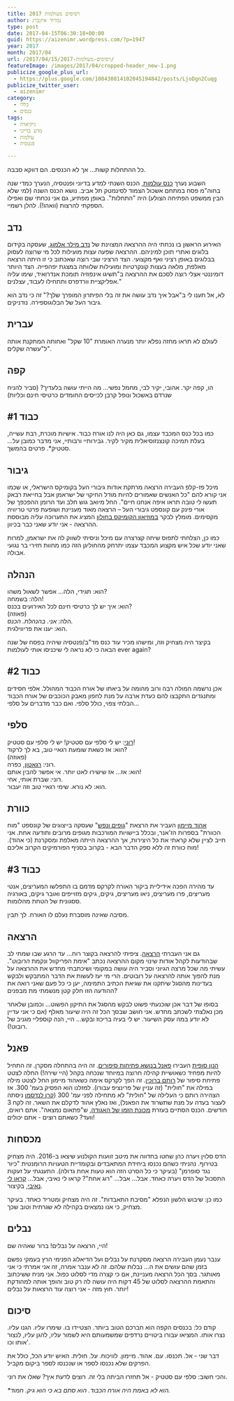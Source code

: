 ```yaml
---
title: רסיסים מעולמות 2017
author: נמרוד איזנברג
type: post
date: 2017-04-15T06:30:18+00:00
guid: https://aizenimr.wordpress.com/?p=1947
year: 2017
month: 2017/04
url: /2017/04/15/רסיסים-מעולמות-2017/
featureImage: /images/2017/04/cropped-header_new-1.png
publicize_google_plus_url:
  - https://plus.google.com/108430814102045194842/posts/LjoDgn2Cuqg
publicize_twitter_user:
  - aizenimr
category:
  - כללי
  - כנסים
tags:
  - גיקיאדה
  - מדע בדיוני
  - עולמות
  - פנטסיה

---
```

כל ההתחלות קשות… אך לא הכנסים. הם דווקא סבבה.

השבוע נערך [כנס עולמות](http://2017.olamot-con.org.il/), הכנס השנתי למדע בדיוני ופנטסיה, הנערך כמדי שנה בחוה"מ פסח במתחם אשכול הצמוד לסינמטק תל אביב. נושא הכנס השנה (למי שלא הבין ממשפט הפתיחה הצולע) היה "התחלות". באופן מפתיע, גם אני נכחתי שם ואפילו הספקתי להרצות (וואהו!). להלן רשמיי.
## נדב
האירוע הראשון בו נכחתי היה ההרצאה המצוינת של [נדב מילר אלמוג](http://www.fantastic-library.com/), שעסקה בקידום בלוגים ואתרי תוכן למיניהם. ההרצאה שפעה עצות מועילות לכל מי שרוצה לעסוק בבלוגים באופן רציני ואף מקצועי. הצד הרציני שבי רוצה שאכתוב כי זו היתה הרצאה מאלפת, מלאה בעצות קונקרטיות ומועילות שלוותה במצגת יפהפייה. הצד היותר דומיננטי אצלי רוצה לסכם את ההרצאה ב"תשיגו אינפוזיה תומכת אנדרואיד, שימו עליה אפליקציית וורדפרס ותתחילו לעבוד, עצלנים."

לא, אל תענו לי ב"אבל איך נדב עושה את זה בלי הפיתרון המופרך שלך?" זה כי נדב הוא גיבור העל של הבלוגוספירה. נודניקים.
## עברית
לעולם לא תראו מחזה נפלא יותר מנערה האומרת "10 שקל" ואחותה המתקנת אותה ל"עשרה שקלים".
## קפה
הו, קפה יקר. אהובי, יקיר לבי, מחמל נפשי… מה הייתי עושה בלעדיך? (סביר להניח שנרדם באשכול ונופל קרבן לכייסים החומדים כרטיסי חינם וכליות)
## כבוד #1
כמו בכל כנס המכבד עצמו, גם כאן היה לנו אורח כבוד. אישיות מוכרת, רבת עשייה, בעלת תמיכה קונצנזוסיאלית מקיר לקיר. גבירותיי ורבותיי, אני מדבר כמובן על… סטטיק*. פרטים בהמשך.
## גיבור
מיכל פז-קלפ העבירה הרצאה מרתקת אודות גיבורי העל בקומיקס הישראלי, או שכמו אני קורא להם "כל האנשים שאמורים להיות מודל החיקוי של ישראמן אבל בחייאת רבאק תעשו לי טובה תראו איפה אנחנו חיים". החל מיואב גוש חלב ועד הרומן ההפכפך של אורי פינק עם קונספט גיבורי העל – הרצאה מאוד מעניינת ושופעת פרטי טריוויה מקסימים. מומלץ לבקר [במוזיאון הקומיקס בחולון](http://www.cartoon.org.il/) המציג את התערוכה עליה מבוססת ההרצאה - אני יודע שאני כבר בכיוון.  

כמו כן, הצלחתי לתפוס שיחה קצרצרה עם מיכל וניסיתי לשווק לה את ישראמן, למרות שאני יודע שכל איש מקצוע המכבד עצמו יתרחק מהחוליגן הזה כמו מחוות חזירי בר נגועי אבולה.
## הנהלה
הוא: תגידי, הלה... אפשר לשאול משהו?  
הלה: בשמחה!  
הוא: איך יש לך כרטיסי חינם לכל האירועים בכנס?  
(פאוזה)  
הלה: _אני. בהנהלת. הכנס._  
הוא: יענו את פריווילגית.

בקיצר היה מצחיק וזה, ומישהו מכיר עוד כנס מד"ב/פנטסיה שיהיה בפסח של שנה הבאה כי לא נראה לי שיכניסו אותי לעולמות ever again?
## כבוד #2
אכן נרשמה המולה רבה ורוב מהומה על ביאתו של אורח הכבוד המהולל. אלפי חסידים ומתנגדים התקבצו להם כעדת ארבה על מנת לחפון מאבק הכוכבים של אורח הכבוד הבלתי צפוי, כולל סלפי. ואם כבר מדברים על סלפי...
## סלפי
[רוני](https://gelbfish.wordpress.com/): יש לי סלפי עם סטטיק! יש לי סלפי עם סטטיק!  
הוא: אז כשאת שומעת רגאיי טוב, בא לך לרקוד?  
(פאוזה)  
רוני: [רגאטון](http://shironet.mako.co.il/artist?type=lyrics&lang=1&prfid=16958&wrkid=40116), כפרה.  
הוא: אז... אז שישירו לאט יותר. אי אפשר להבין אותם!  
רוני: שברת אותי, אחי.  
הוא: לא נורא. שימי רגאיי טוב וזה יעבור.
## כוורת
[אהוד מיימון](http://my2centssf.blogspot.com) העביר את הרצאת "[גופים ונפש](http://www.olamot-con.org.il/Program/#mylightbox20357)" שעסקה בייצוגים של קונספט "מוח הכוורת" בספרות הז'אנר, ובכלל ביישויות המורכבות מגופים מרובים ותודעה אחת. אני חייב לציין שלא קראתי את כל היצירות, אך ההרצאה הייתה מאלפת ומסקרנת (כי אהוד). מוח כוורת זה ללא ספק הדבר הבא - בקרוב בסניף הפורמיקים הקרוב אליכם!
## כבוד #3
עד מהירה הפכה אידיליית ביקור האורח לקרקס מדמם בו התפלשו המעריצים, אנטי מעריצים, פרו מעריצים, ניאו מעריצים, גיקים, גיקים מזוייפים ואובר גיקים, באורגיה ססגונית של הטחת מהלומות.

מסיבה שאינה מוסברת נעלם לו האורח. לך תבין.
## הרצאה
גם אני העברתי [הרצאה](/2017/04/03/%d7%9b%d7%a0%d7%a1-%d7%9b%d7%a0%d7%a1-%d7%aa%d7%a8%d7%93%d7%95%d7%a3/). ציפיתי להרצאה בקוצר רוח... עד הרגע שבו שמתי לב שבהודעות לקהל אודות שינוי מקום ההרצאה נכתב "אימת הפריקוול ונקמת _הרובוט_". עשיתי מה שכל מרצה הגיוני וסביר היה עושה במקומי ושיכתבתי מחדש את ההרצאה על מנת להפוך אותה להרצאה על רובוטים. הרי מי יעז לעשות את הדבר המתבקש ולבקש בעדינות מהסגל שיתקנו את שגיאת הכתיב התמימה, יען כי כל פעם שאני רואה את ההודעה הזו חלק קטן מנשמתי מת מבפנים?

בסופו של דבר אכן שוכנעתי פשוט לבקש מהסגל את התיקון הפשוט... וכמובן שלאחר מכן נאלצתי לשכתב מחדש. אני חושב שבסך הכל זה היה שיעור מאלף (אם כי אני עדיין לא יודע במה עסק השיעור. יש לי בעיה בריכוז ובקש... היי, הנה קוספליי מגניב של רובוט!).
## פאנל
[הנון סופית](/2015/08/05/%d7%94%d7%95%d7%90-%d7%95%d7%94%d7%99%d7%90-2/) העבירו [פאנל בנושא פתיחות סיפורים](http://www.olamot-con.org.il/Program/#mylightbox20481). זה היה בהתחלה מסקרן. זה התחיל להיות מפחיד כשאושיית קהילה חרוצה במיוחד שנכחה בקהל (היי שירה!) החלה לצטט פתיחת סיפור של [רותם ברוכין](http://rotemwrites.com/). זה הפך לקרקס אימה כשאהוד מיימון החל לצטט מילה במילה את "חולית" (זה עניין של פרינציפ עבורו). למזלנו הוא הפסיק בעמ' 300. אז הצהירה רותם כי העלילה של "חולית" לא מתחילה לפני עמ' 300 ([קרן לנדסמן](http://www.realitybugs.me) ניסתה לעצור בעדה על מנת שתשרוד את הפאנל), ואז נאלץ אהוד לדקלם את השאר. זה לקח 3 חודשים. הכנס הסתיים בעזרת [מכונת הזמן של האגודה](/2015/10/10/%d7%90%d7%96-%d7%90%d7%99%d7%a4%d7%94-%d7%94%d7%9e%d7%9b%d7%95%d7%a0%d7%94-%d7%a7%d7%99%d7%91%d7%99%d7%a0%d7%99%d7%9e%d7%98/), ש"פתאום נמצאה". אתם רואים, וועד? כשאתם רוצים - אתם יכולים!
## מכסחות
הדס סלוין ויערה כהן שחטו בחדווה את מיטב זוועות הקולנוע שיצאו ב-2016. היה מצחיק בטירוף. נהניתי כשהם נכנסו ביחידת המתאבדים ובקומדיית הטעויות הרומנטית "כיור נגד סופרמן" (בעיקר כי כל הסרט הזה הוא טעות אחת גדולה). התענגתי על זעקות התסכול של הדס ויערה כאחד. אבל... אבל... "רוג אחת"? קראו לי נאיבי, אבל... [קראו לי נאיבי](/2016/12/20/%d7%aa%d7%a7%d7%95%d7%95%d7%94-%d7%97%d7%93%d7%a9%d7%94-%d7%95%d7%a9%d7%9e%d7%94-%d7%a8%d7%95%d7%92-%d7%90%d7%97%d7%aa/), בקיצור.

כמו כן: שיבוש הלשון הנפלא "מסיבת התאבדות". זה היה מצחיק ומטריד כאחד. בעיקר מצחיק, כי אנו נמצאים בקהילה לא שגרתית וטוב שכך.
## נבלים
היי, הרצאה על נבלים! ברור שאהיה שם!

ענבר נעמן העבירה הרצאה מסקרנת על נבלים ועל הדיאלוג הפנימי הרץ בעמקי נפשם בזמן שהם עושים את ה... נבלות שלהם. זה לא ענבר אמרה, זה אני אמרתי כי אני מאותגר. בסך הכל הרצאה מעניינת, אם כי קצרה מדי לסלוט כפול. אני מניח ששיכתוב והתאמת ההרצאה לסלוט של 45 דקות היה עושה לה רק טוב והופך אותה למהודקת יותר. חוץ מזה - אני רוצה עוד הרצאות על נבלים!
## סיכום
קודם כל: בכנסים הקפה הוא חברכם הטוב ביותר. הצטיידו בו. שימרו עליו. הגנו עליו. נצרו אותו. המציאו עבורו ביטויים נרדפים שמשמעותם היא לשמור עליו, להגן עליו, לנצור אותו וכו'.

דבר שני - אל. תכנסו. עם. אהוד. מיימון. לוויכוח. על. חולית. האיש יודע הכל, כולל את הפרקים שלא נכנסו לספר או שנכנסו לספר ביקום מקביל.

והכי חשוב: סלפי עם סטטיק - אל תחזרו הביתה בלי זה. רוצים לדעת איך? שאלו את רוני.

*\*הוא לא באמת היה אורח הכבוד. הוא סתם בא כי הוא גיק. חמוד.*